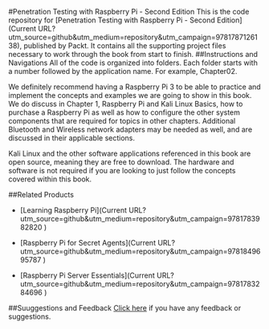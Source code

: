 #Penetration Testing with Raspberry Pi - Second Edition
This is the code repository for [Penetration Testing with Raspberry Pi - Second Edition](Current URL?utm_source=github&utm_medium=repository&utm_campaign=9781787126138), published by Packt. It contains all the supporting project files necessary to work through the book from start to finish.
##Instructions and Navigations
All of the code is organized into folders. Each folder starts with a number followed by the application name. For example, Chapter02.





We definitely recommend having a Raspberry Pi 3 to be able to practice and implement the concepts and examples we are going to show in this book. We do discuss in Chapter 1, Raspberry Pi and Kali Linux Basics, how to purchase a Raspberry Pi as well as how to configure the other system components that are required for topics in other chapters.  Additional Bluetooth and Wireless network adapters may be needed as well, and are discussed in their applicable sections.

Kali Linux and the other software applications referenced in this book are open source, meaning they are free to download.  The hardware and software is not required if you are looking to just follow the concepts covered within this book.

##Related Products
* [Learning Raspberry Pi](Current URL?utm_source=github&utm_medium=repository&utm_campaign=9781783982820 )

* [Raspberry Pi for Secret Agents](Current URL?utm_source=github&utm_medium=repository&utm_campaign=9781849695787 )

* [Raspberry Pi Server Essentials](Current URL?utm_source=github&utm_medium=repository&utm_campaign=9781783284696 )

##Suuggestions and Feedback
[Click here](https://docs.google.com/forms/d/e/1FAIpQLSe5qwunkGf6PUvzPirPDtuy1Du5Rlzew23UBp2S-P3wB-GcwQ/viewform) if you have any feedback or suggestions.
